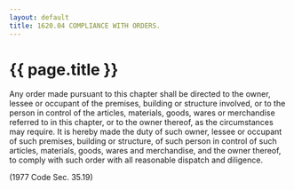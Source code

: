 ```yaml
---
layout: default 
title: 1620.04 COMPLIANCE WITH ORDERS.
---
```


{{ page.title }}
================

Any order made pursuant to this chapter shall be directed to the owner,
lessee or occupant of the premises, building or structure involved, or
to the person in control of the articles, materials, goods, wares or
merchandise referred to in this chapter, or to the owner thereof, as the
circumstances may require. It is hereby made the duty of such owner,
lessee or occupant of such premises, building or structure, of such
person in control of such articles, materials, goods, wares and
merchandise, and the owner thereof, to comply with such order with all
reasonable dispatch and diligence.

(1977 Code Sec. 35.19)

